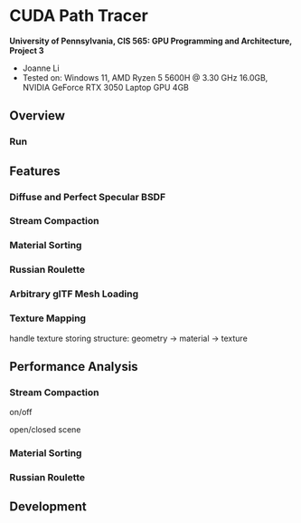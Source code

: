 CUDA Path Tracer
================

**University of Pennsylvania, CIS 565: GPU Programming and Architecture, Project 3**

* Joanne Li
* Tested on: Windows 11, AMD Ryzen 5 5600H @ 3.30 GHz 16.0GB, NVIDIA GeForce RTX 3050 Laptop GPU 4GB

## Overview
### Run

## Features
### Diffuse and Perfect Specular BSDF
### Stream Compaction
### Material Sorting
### Russian Roulette
### Arbitrary glTF Mesh Loading
### Texture Mapping

handle texture storing
structure:
geometry -> material -> texture

## Performance Analysis
### Stream Compaction
on/off

open/closed scene
### Material Sorting
### Russian Roulette

## Development